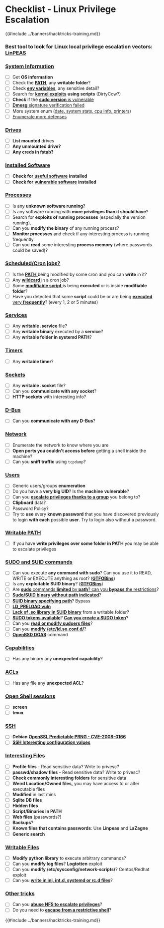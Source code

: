 # Checklist - Linux Privilege Escalation

{{#include ../banners/hacktricks-training.md}}

### **Best tool to look for Linux local privilege escalation vectors:** [**LinPEAS**](https://github.com/carlospolop/privilege-escalation-awesome-scripts-suite/tree/master/linPEAS)

### [System Information](privilege-escalation/index.html#system-information)

- [ ] Get **OS information**
- [ ] Check the [**PATH**](privilege-escalation/index.html#path), any **writable folder**?
- [ ] Check [**env variables**](privilege-escalation/index.html#env-info), any sensitive detail?
- [ ] Search for [**kernel exploits**](privilege-escalation/index.html#kernel-exploits) **using scripts** (DirtyCow?)
- [ ] **Check** if the [**sudo version** is vulnerable](privilege-escalation/index.html#sudo-version)
- [ ] [**Dmesg** signature verification failed](privilege-escalation/index.html#dmesg-signature-verification-failed)
- [ ] More system enum ([date, system stats, cpu info, printers](privilege-escalation/index.html#more-system-enumeration))
- [ ] [Enumerate more defenses](privilege-escalation/index.html#enumerate-possible-defenses)

### [Drives](privilege-escalation/index.html#drives)

- [ ] **List mounted** drives
- [ ] **Any unmounted drive?**
- [ ] **Any creds in fstab?**

### [**Installed Software**](privilege-escalation/index.html#installed-software)

- [ ] **Check for**[ **useful software**](privilege-escalation/index.html#useful-software) **installed**
- [ ] **Check for** [**vulnerable software**](privilege-escalation/index.html#vulnerable-software-installed) **installed**

### [Processes](privilege-escalation/index.html#processes)

- [ ] Is any **unknown software running**?
- [ ] Is any software running with **more privileges than it should have**?
- [ ] Search for **exploits of running processes** (especially the version running).
- [ ] Can you **modify the binary** of any running process?
- [ ] **Monitor processes** and check if any interesting process is running frequently.
- [ ] Can you **read** some interesting **process memory** (where passwords could be saved)?

### [Scheduled/Cron jobs?](privilege-escalation/index.html#scheduled-jobs)

- [ ] Is the [**PATH** ](privilege-escalation/index.html#cron-path)being modified by some cron and you can **write** in it?
- [ ] Any [**wildcard** ](privilege-escalation/index.html#cron-using-a-script-with-a-wildcard-wildcard-injection)in a cron job?
- [ ] Some [**modifiable script** ](privilege-escalation/index.html#cron-script-overwriting-and-symlink)is being **executed** or is inside **modifiable folder**?
- [ ] Have you detected that some **script** could be or are being [**executed** very **frequently**](privilege-escalation/index.html#frequent-cron-jobs)? (every 1, 2 or 5 minutes)

### [Services](privilege-escalation/index.html#services)

- [ ] Any **writable .service** file?
- [ ] Any **writable binary** executed by a **service**?
- [ ] Any **writable folder in systemd PATH**?

### [Timers](privilege-escalation/index.html#timers)

- [ ] Any **writable timer**?

### [Sockets](privilege-escalation/index.html#sockets)

- [ ] Any **writable .socket** file?
- [ ] Can you **communicate with any socket**?
- [ ] **HTTP sockets** with interesting info?

### [D-Bus](privilege-escalation/index.html#d-bus)

- [ ] Can you **communicate with any D-Bus**?

### [Network](privilege-escalation/index.html#network)

- [ ] Enumerate the network to know where you are
- [ ] **Open ports you couldn't access before** getting a shell inside the machine?
- [ ] Can you **sniff traffic** using `tcpdump`?

### [Users](privilege-escalation/index.html#users)

- [ ] Generic users/groups **enumeration**
- [ ] Do you have a **very big UID**? Is the **machine** **vulnerable**?
- [ ] Can you [**escalate privileges thanks to a group**](privilege-escalation/interesting-groups-linux-pe/index.html) you belong to?
- [ ] **Clipboard** data?
- [ ] Password Policy?
- [ ] Try to **use** every **known password** that you have discovered previously to login **with each** possible **user**. Try to login also without a password.

### [Writable PATH](privilege-escalation/index.html#writable-path-abuses)

- [ ] If you have **write privileges over some folder in PATH** you may be able to escalate privileges

### [SUDO and SUID commands](privilege-escalation/index.html#sudo-and-suid)

- [ ] Can you execute **any command with sudo**? Can you use it to READ, WRITE or EXECUTE anything as root? ([**GTFOBins**](https://gtfobins.github.io))
- [ ] Is any **exploitable SUID binary**? ([**GTFOBins**](https://gtfobins.github.io))
- [ ] Are [**sudo** commands **limited** by **path**? can you **bypass** the restrictions](privilege-escalation/index.html#sudo-execution-bypassing-paths)?
- [ ] [**Sudo/SUID binary without path indicated**](privilege-escalation/index.html#sudo-command-suid-binary-without-command-path)?
- [ ] [**SUID binary specifying path**](privilege-escalation/index.html#suid-binary-with-command-path)? Bypass
- [ ] [**LD_PRELOAD vuln**](privilege-escalation/index.html#ld_preload)
- [ ] [**Lack of .so library in SUID binary**](privilege-escalation/index.html#suid-binary-so-injection) from a writable folder?
- [ ] [**SUDO tokens available**](privilege-escalation/index.html#reusing-sudo-tokens)? [**Can you create a SUDO token**](privilege-escalation/index.html#var-run-sudo-ts-less-than-username-greater-than)?
- [ ] Can you [**read or modify sudoers files**](privilege-escalation/index.html#etc-sudoers-etc-sudoers-d)?
- [ ] Can you [**modify /etc/ld.so.conf.d/**](privilege-escalation/index.html#etc-ld-so-conf-d)?
- [ ] [**OpenBSD DOAS**](privilege-escalation/index.html#doas) command

### [Capabilities](privilege-escalation/index.html#capabilities)

- [ ] Has any binary any **unexpected capability**?

### [ACLs](privilege-escalation/index.html#acls)

- [ ] Has any file any **unexpected ACL**?

### [Open Shell sessions](privilege-escalation/index.html#open-shell-sessions)

- [ ] **screen**
- [ ] **tmux**

### [SSH](privilege-escalation/index.html#ssh)

- [ ] **Debian** [**OpenSSL Predictable PRNG - CVE-2008-0166**](privilege-escalation/index.html#debian-openssl-predictable-prng-cve-2008-0166)
- [ ] [**SSH Interesting configuration values**](privilege-escalation/index.html#ssh-interesting-configuration-values)

### [Interesting Files](privilege-escalation/index.html#interesting-files)

- [ ] **Profile files** - Read sensitive data? Write to privesc?
- [ ] **passwd/shadow files** - Read sensitive data? Write to privesc?
- [ ] **Check commonly interesting folders** for sensitive data
- [ ] **Weird Location/Owned files,** you may have access to or alter executable files
- [ ] **Modified** in last mins
- [ ] **Sqlite DB files**
- [ ] **Hidden files**
- [ ] **Script/Binaries in PATH**
- [ ] **Web files** (passwords?)
- [ ] **Backups**?
- [ ] **Known files that contains passwords**: Use **Linpeas** and **LaZagne**
- [ ] **Generic search**

### [**Writable Files**](privilege-escalation/index.html#writable-files)

- [ ] **Modify python library** to execute arbitrary commands?
- [ ] Can you **modify log files**? **Logtotten** exploit
- [ ] Can you **modify /etc/sysconfig/network-scripts/**? Centos/Redhat exploit
- [ ] Can you [**write in ini, int.d, systemd or rc.d files**](privilege-escalation/index.html#init-init-d-systemd-and-rc-d)?

### [**Other tricks**](privilege-escalation/index.html#other-tricks)

- [ ] Can you [**abuse NFS to escalate privileges**](privilege-escalation/index.html#nfs-privilege-escalation)?
- [ ] Do you need to [**escape from a restrictive shell**](privilege-escalation/index.html#escaping-from-restricted-shells)?

{{#include ../banners/hacktricks-training.md}}



